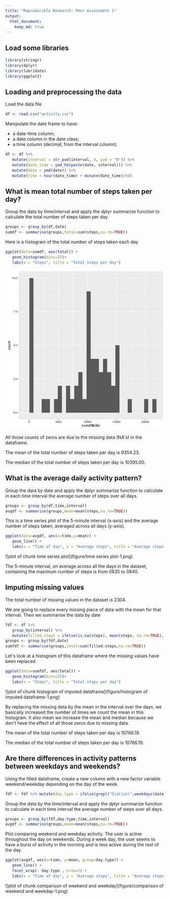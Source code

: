 ```yaml
---
title: "Reproducible Research: Peer Assessment 1"
output: 
  html_document:
    keep_md: true
---
```


## Load some libraries

```r
library(stringr)
library(dplyr)
library(lubridate)
library(ggplot2)
```

## Loading and preprocessing the data
Load the data file

```r
df <- read.csv("activity.csv")
```

Manipulate the date frame to have:
- a  date-time column;
- a date column in the date class;
- a time column (decimal, from the interval column).

```r
df <- df %>%
   mutate(interval = str_pad(interval, 4, pad = "0")) %>%
   mutate(date_time = ymd_hm(paste(date, interval))) %>%
   mutate(date = ymd(date)) %>%
   mutate(time = hour(date_time) + minute(date_time)/60)
```


## What is mean total number of steps taken per day?

Group the data by time/interval and apply the dplyr summarize function
to calculate the total number of steps taken per day.

```r
groups <- group_by(df,date)
sumdf <- summarise(groups,total=sum(steps,na.rm=TRUE))
```

Here is a histogram of the total number of steps taken each day

```r
ggplot(data=sumdf, aes(total)) +
   geom_histogram(bins=25)+
   labs(x = "Steps", title = "Total steps per day")
```

![plot of chunk histogram](figure/histogram-1.png) 

All those counts of zeros are due to the missing data (NA's) in the dataframe.

The mean of the total number of steps taken per day is 9354.23.

The median of the total number of steps taken per day is 10395.00.

## What is the average daily activity pattern?

Group the data by date and apply the dplyr summarize function to
calculate in each time interval the average number of steps over all
days.

```r
groups <- group_by(df,time,interval)
avgdf <- summarise(groups,mean=mean(steps,na.rm=TRUE))
```

This is a time series plot of the 5-minute interval (x-axis) and the
average number of steps taken, averaged across all days (y-axis).

```r
ggplot(data=avgdf, aes(x=time,y=mean)) +
   geom_line() +
   labs(x = "Time of day", y = "Average steps", title = "Average steps per time interval")
```

![plot of chunk time series plot](figure/time series plot-1.png) 

The 5-minute interval, on average across all the days in the dataset,
containing the maximum number of steps is from 0835
to 0840.


## Imputing missing values

The total number of missing values in the dataset is 2304.

We are going to replace every missing piece of data with the mean for
that interval. Then we summarise the data by date

```r
fdf <- df %>%
   group_by(interval) %>%
   mutate(filled.steps = ifelse(is.na(steps), mean(steps, na.rm=TRUE), steps))
groups <- group_by(fdf,date)
sumfdf <- summarise(groups,total=sum(filled.steps,na.rm=TRUE))
```

Let's look at a histogram of this dataframe where the missing values
have been replaced.

```r
ggplot(data=sumfdf, aes(total)) +
   geom_histogram(bins=25)+
   labs(x = "Steps", title = "Total steps per day")
```

![plot of chunk histogram of imputed dataframe](figure/histogram of imputed dataframe-1.png) 

By replacing the missing data by the mean in the interval over the
days, we basically increased the number of times we count the mean in
this histogram. It also mean we increase the mean and median because
we don't have the effect of all those zeros due to missing data.

The mean of the total number of steps taken per day is 10766.19.

The median of the total number of steps taken per day is 10766.19.



## Are there differences in activity patterns between weekdays and weekends?

Using the filled dataframe, create a new column with a new factor
variable weekend/weekday depending on the day of the week.

```r
fdf <- fdf %>% mutate(day.type = ifelse(grepl("S(at|un)",weekdays(date)), "weekend","weekday"))
```

Group the data by the time/interval and apply the dplyr summarize
function to calculate in each time interval the average number of
steps over all days.

```r
groups <- group_by(fdf,day.type,time,interval)
avgdf <- summarise(groups,mean=mean(steps,na.rm=TRUE))
```

Plot comparing weekend and weekday activity. The user is active
throughout the day on weekends. During a week day, the user seems to
have a burst of activity in the morning and is less active during the
rest of the day.

```r
ggplot(avgdf, aes(x=time, y=mean, group=day.type)) +
   geom_line() +
   facet_wrap(~ day.type , nrow=2) + 
   labs(x = "Time of day", y = "Average steps", title = "Average steps per time interval")
```

![plot of chunk comparison of weekend and weekday](figure/comparison of weekend and weekday-1.png) 
